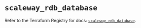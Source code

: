 # `scaleway_rdb_database`

Refer to the Terraform Registry for docs: [`scaleway_rdb_database`](https://registry.terraform.io/providers/scaleway/scaleway/2.42.1/docs/resources/rdb_database).
